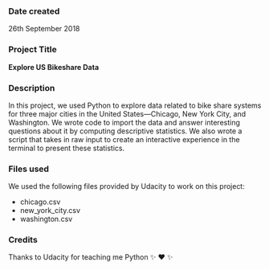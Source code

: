 ### Date created
26th September 2018

### Project Title
**Explore US Bikeshare Data**

### Description
In this project, we used Python to explore data related to bike share systems for three major cities in
the United States—Chicago, New York City, and Washington. We wrote code to import the data and
answer interesting questions about it by computing descriptive statistics. We also wrote a script that
takes in raw input to create an interactive experience in the terminal to present these statistics.

### Files used
We used the following files provided by Udacity to work on this project:
* chicago.csv
* new_york_city.csv
* washington.csv

### Credits
Thanks to Udacity for teaching me Python :sparkles: :heart: :sparkles:

